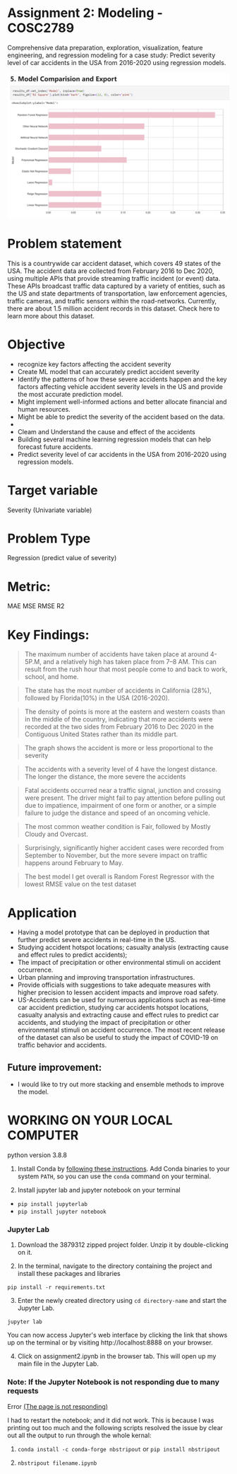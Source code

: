 # Assignment 2: Modeling - COSC2789
Comprehensive data preparation, exploration, visualization, feature engineering, and regression modeling for a case study: 
Predict severity level of car accidents in the USA from 2016-2020 using regression models.

![model comparison](./model-comparison.jpg)


# Problem statement
This is a countrywide car accident dataset, which covers 49 states of the USA. The accident data are collected from February 2016 to Dec 2020, using multiple APIs that provide streaming traffic incident (or event) data. These APIs broadcast traffic data captured by a variety of entities, such as the US and state departments of transportation, law enforcement agencies, traffic cameras, and traffic sensors within the road-networks. Currently, there are about 1.5 million accident records in this dataset. Check here to learn more about this dataset.


# Objective
+ recognize key factors affecting the accident severity
+ Create ML model that can accurately predict accident severity
+ Identify the patterns of how these severe accidents happen and the key factors affecting vehicle accident severity levels in the US and provide the most accurate prediction model.
+ Might implement well-informed actions and better allocate financial and human resources.
+ Might be able to predict the severity of the accident based on the data.
+ 
+ Cleam and Understand the cause and effect of the accidents
+ Building several machine learning regression models that can help forecast future accidents.
+ Predict severity level of car accidents in the USA from 2016-2020 using regression models.

# Target variable
Severity (Univariate variable)

# Problem Type
Regression (predict value of severity)


# Metric:
MAE
MSE
RMSE
R2

# Key Findings:
> The maximum number of accidents have taken place at around 4-5P.M, and a relatively high has taken place from 7–8 AM. This can result from the rush hour that most people come to and back to work, school, and home.

> The state has the most number of accidents in California (28%), followed by Florida(10%) in the USA (2016-2020).

> The density of points is more at the eastern and western coasts than in the middle of the country, indicating that more accidents were recorded at the two sides from February 2016 to Dec 2020 in the Contiguous United States rather than its middle part.

> The graph shows the accident is more or less proportional to the severity

> The accidents with a severity level of 4 have the longest distance.
The longer the distance, the more severe the accidents

> Fatal accidents occurred near a traffic signal, junction and crossing were present. The driver might fail to pay attention before pulling out due to impatience, impairment of one form or another, or a simple failure to judge the distance and speed of an oncoming vehicle.

> The most common weather condition is Fair, followed by Mostly Cloudy and Overcast.

> Surprisingly, significantly higher accident cases were recorded from September to November, but the more severe impact on traffic happens around February to May.

> The best model I get overall is Random Forest Regressor  with the lowest RMSE value on the test dataset



# Application
+ Having a model prototype that can be deployed in production that further predict severe accidents in real-time in the US.
+ Studying accident hotspot locations; casualty analysis (extracting cause and effect rules to predict accidents);
+ The impact of precipitation or other environmental stimuli on accident occurrence.
+ Urban planning and improving transportation infrastructures.
+ Provide officials with suggestions to take adequate measures with higher precision to lessen accident impacts and improve road safety.
+ US-Accidents can be used for numerous applications such as real-time car accident prediction,
  studying car accidents hotspot locations, casualty analysis and extracting cause and effect rules to predict car accidents,
  and studying the impact of precipitation or other environmental stimuli on accident occurrence.
  The most recent release of the dataset can also be useful to study the impact of COVID-19 on traffic behavior and accidents.


## Future improvement:
+ I would like to try out more stacking and ensemble methods to improve the model.


# WORKING ON YOUR LOCAL COMPUTER

python version 3.8.8

1. Install Conda
   by [following these instructions](https://conda.io/projects/conda/en/latest/user-guide/install/index.html). Add Conda
   binaries to your system `PATH`, so you can use the `conda` command on your terminal.

2. Install jupyter lab and jupyter notebook on your terminal

+ `pip install jupyterlab`
+ `pip install jupyter notebook`

### Jupyter Lab

1. Download the 3879312 zipped project folder. Unzip it by double-clicking on it.

2. In the terminal, navigate to the directory containing the project and install these packages and libraries

```
pip install -r requirements.txt
```

3. Enter the newly created directory using `cd directory-name` and start the Jupyter Lab.

```
jupyter lab

```

You can now access Jupyter's web interface by clicking the link that shows up on the terminal or by
visiting http://localhost:8888 on your browser.

4. Click on assignment2.ipynb in the browser tab. This will open up my main file in the Jupyter Lab.

### Note: If the Jupyter Notebook is not responding due to many requests

Error [(The page is not responding)](https://stackoverflow.com/questions/48615535/jupyter-notebook-takes-forever-to-open-and-then-pages-unresponsive-mathjax-i)

I had to restart the notebook; and it did not work. This is because I was printing out too much and the following
scripts resolved the issue by clear out all the output to run through the whole kernal:

1. `conda install -c conda-forge nbstripout` or `pip install nbstripout`

2. `nbstripout filename.ipynb`
